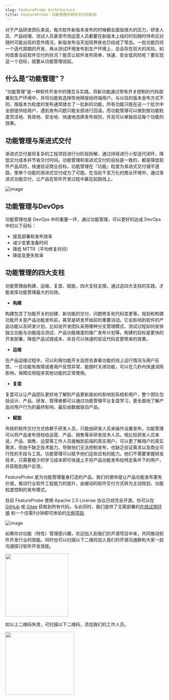 ```yaml
---
slug: FeatureProbe Architecture
title: FeatureProbe：功能管理对软件交付的影响
---
```


对于产品研发团队来说，每次软件新版本发布的时候都会面临很大的压力，研发人员、产品经理、测试人员甚至市场运营人员都要在新版本上线的时刻随时待命应对随时可能出现的意外情况，新版发布当天加班熬夜也已经成了常态。一批功能历经一个迭代周期的开发，再从测试环境发布到生产环境上，总会存在较大的风险。如何改善当前软件交付的状况？能否让软件发布简单、快速、安全低风险呢？要实现这一个目标，就要从功能管理说起。

## 什么是“功能管理”？

"功能管理"是一种软件开发中的理念与实践。将新功能通过带有开关控制的代码部署到生产环境中，并将功能有选择性地释放给终端用户。与以往的版本发布方式不同，按版本为粒度的发布通常揉合了一批新的功能，所有功能只能在这一个批次中全部提供给用户，遇到发布问题只能全部进行回滚。而功能管理可以做到按功能粒度灵活地、有效地、安全地、快速地选择发布规则，并且可以单独验证每个功能的效果。

## 功能管理与渐进式交付 ##

渐进式交付是将复杂的工程项目进行分阶段拆解，通过持续进行小型迭代闭环，降低交付成本并节省交付时间。功能管理和渐进式交付的目标是一致的，都是降低软件产品风险，快速验证商业目标。功能管理在『功能』粒度为渐进式交付铺平道路，使单个功能的渐进式交付成为了可能。在当前千变万化的商业环境中，通过渐进式功能交付，让产品在软件开发过程中赢在起跑线上。

![image](https://user-images.githubusercontent.com/20610466/187376874-4eedb375-ea65-480c-961a-b741a85af8ce.png)

## 功能管理与DevOps ##

功能管理也是 DevOps 中的重要一环，通过功能管理，可以更好的达成 DevOps 中的以下目标：
- 提高部署和发布效率
- 减少变更准备时间
- 降低 MTTR（平均修复时间）
- 降低变更失败率

## 功能管理的四大支柱 ##

功能管理由构建、运维、复盘、赋能，四大支柱支撑。通过这四大支柱的实践，才能发挥功能管理最大的功效。

- **构建**
 
构建包含了功能开关的创建、新功能的交付、问题修复和代码变更等。规划和构建功能开关是产品功能发布前，甚至是研发开始前的重要活动。它会影响到软件的产品功能以及研发计划，比如说开发团队采用哪种分支管理模式、测试过程如何安排独立功能与功能组合测试、产品功能维度的推广发布计划等。构建的目标是更快的开发部署，降低产品试错成本，并且可以快速的验证代码变更带来的效果。

- **运维** 

在产品运维过程中，可以利用功能开关监控去查看功能的线上运行情况与用户反馈，一旦功能有故障或者用户反馈异常，能随时关闭功能，可以在几秒内快速消除影响，保障应用程序其他功能的正常使用。

- **复盘**

复盘可以让产品团队更好地了解到产品更新是如何影响到系统和用户，整个团队包括设计、产品、研发、管理者都可以通过功能管理平台复盘学习，更全面地了解产品对用户行为的最终影响，最后由数据驱动产品。

- **赋能**

传统的软件交付方式依赖于研发人员，只能由研发人员来操作设置发布。功能管理可以将产品发布授权给运营、产品、销售等非研发技术人员。相比较研发人员来说，产品、销售、运营等工作人员接触到前端的真实用户，可以更了解用户的真实需求，但由于缺乏技术能力，导致他们无法控制发布，也缺乏验证需求以及商业可行性的手段与工具。功能管理可以赋予他们这些应有的能力。他们不需要掌握研发技术，只需要极少的学习成本即可快速上手将产品功能发布给特定条件下的用户，并获取到用户反馈。

FeatureProbe 是为功能管理量身打造的产品，我们的使命是让产品功能发布更有价值，推动行业软件工程能力的提升，由被动的软件交付方式转为主动规划、功能粒度控制的发布模式。

目前 FeatureProbe 使用 Apache 2.0 License 协议已经完全开源。你可以在 [GitHub](https://github.com/FeatureProbe) 或 [Gitee](https://gitee.com/featureprobe) 获取到所有代码。与此同时，我们提供了无需部署的[在线试用环境](https://featureprobe.io/) 和一个仅需5分钟即可体验的[示例项目](https://featureprobe.io/demo/).


![image](https://user-images.githubusercontent.com/20610466/187380002-adf03a11-96ba-4232-a5a2-02697a633df4.png)

如果你对功能（特性）管理感兴趣，欢迎加入到我们的开源项目中来，共同推动软件开发行业的效能。同时也可以扫描以下二维码加入我们的开源沟通群和大家一起沟通探讨软件开发效能。

<img src="https://user-images.githubusercontent.com/20610466/187380317-4facf871-33d7-4c55-8e60-9bca8c34d7fb.png" width = "200" height = "200" />

如以上二维码失效，可扫描以下二维码，添加我们的工作人员。

<img src="https://user-images.githubusercontent.com/20610466/184836044-fc5396aa-8ac9-4a95-b8eb-70050caa686f.png" width = "220" height = "200" />
